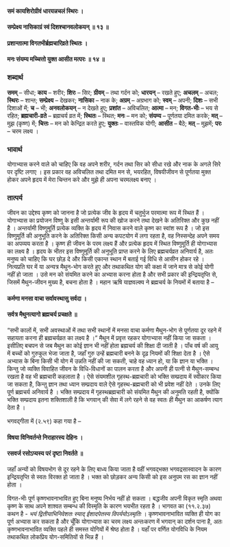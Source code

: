 #### समं कायशिरोग्रीवं धारयन्नचलं स्थिरः ।
#### सम्प्रेक्ष्य नासिकाग्रं स्वं दिशश्चानवलोकयन् ॥ १३ ॥
#### प्रशान्तात्मा विगतभीर्ब्रह्मचारिव्रते स्थितः ।
#### मनः संयम्य मच्चित्तो युक्त आसीत मत्परः ॥ १४ ॥

### शब्दार्थ

**समम्** – सीधा; **काय** – शरीर; **शिरः** – सिर; **ग्रीवम्** – तथा गर्दन को; **धारयन्** – रखते  हुए; **अचलम्** – अचल; **स्थिरः** – शान्त; **सम्प्रेक्ष्य** – देखकर; **नासिका** – नाक के; **अग्रम्** – अग्रभाग को; **स्वम्** – अपनी; **दिशः** – सभी दिशाओं में; **च** – भी; **अनवलोकयन्** – न देखते हुए; **प्रशांत** – अविचलित; **आत्मा** – मन; **विगत-भीः** – भय से  रहित; **ब्रह्मचारी-व्रते** – ब्रह्मचर्य व्रत में; **स्थितः** – स्थित; **मनः** – मन  को; **संयम्य** – पूर्णतया दमित करके; **मत्** – मुझ (कृष्ण) में; **चित्तः** – मन को  केन्द्रित करते हुए; **युक्तः** – वास्तविक योगी; **आसीत** – बैठे; **मत्** – मुझमें; **परः** – चरम लक्ष्य ।

### भावार्थ

योगाभ्यास करने वाले को चाहिए कि वह अपने शरीर, गर्दन तथा सिर को सीधा रखे और नाक के अगले सिरे पर दृष्टि लगाए । इस प्रकार वह अविचलित तथा दमित मन से, भयरहित, विषयीजीवन से पूर्णतया मुक्त होकर अपने हृदय में मेरा चिन्तन करे और मुझे ही अपना चरमलक्ष्य बनाए ।

### तात्पर्य

जीवन का उद्देश्य कृष्ण को जानना है जो प्रत्येक जीव के हृदय में चतुर्भुज परमात्मा रूप में स्थित हैं । योगाभ्यास का प्रयोजन विष्णु के इसी अन्तर्यामी रूप की खोज करने तथा देखने के अतिरिक्त और कुछ नहीं है । अन्तर्यामी विष्णुमूर्ति प्रत्येक व्यक्ति के हृदय में निवास करने वाले कृष्ण का स्वांश रूप है । जो इस विष्णुमूर्ति की अनुभूति करने के अतिरिक्त किसी अन्य कपटयोग में लगा रहता है, वह निस्सन्देह अपने समय का अपव्यय करता है । कृष्ण ही जीवन के परम लक्ष्य हैं और प्रत्येक हृदय में स्थित विष्णुमूर्ति ही योगाभ्यास का लक्ष्य है । हृदय के भीतर इस विष्णुमूर्ति की अनुभूति प्राप्त करने के लिए ब्रह्मचर्यव्रत अनिवार्य है, अतः मनुष्य को चाहिए कि घर छोड़ दे और किसी एकान्त स्थान में बताई गई विधि से आसीन होकर रहे । नित्यप्रति घर में या अन्यत्र मैथुन-भोग करते हुए और तथाकथित योग की कक्षा में जाने मात्र से कोई योगी नहीं हो जाता । उसे मन को संयमित करने का अभ्यास करना होता है और सभी प्रकार की इन्द्रियतृप्ति से, जिसमें मैथुन-जीवन मुख्य है, बचना होता है । महान ऋषि याज्ञवल्क्य ने ब्रह्मचर्य के नियमों में बताया है –

#### कर्मणा मनसा वाचा सर्वावस्थासु सर्वदा ।
#### सर्वत्र मैथुनत्यागो ब्रह्मचर्य प्रचक्षते ॥

“सभी कालों में, सभी अवस्थाओं में तथा सभी स्थानों में मनसा वाचा कर्मणा मैथुन-भोग से पूर्णतया दूर रहने में सहायता करना ही ब्रह्मचर्यव्रत का लक्ष्य है ।” मैथुन में प्रवृत्त रहकर योगाभ्यास नहीं किया जा सकता । इसीलिए बचपन से जब मैथुन का कोई ज्ञान भी नहीं होता ब्रह्मचर्य की शिक्षा दी जाती है । पाँच वर्ष की आयु में बच्चों को गुरुकुल भेजा जाता है, जहाँ गुरु उन्हें ब्रह्मचारी बनने के दृढ़ नियमों की शिक्षा देता है । ऐसे अभ्यास के बिना किसी भी योग में उन्नति नहीं की जा सकती, चाहे वह ध्यान हो, या कि ज्ञान या भक्ति । किन्तु जो व्यक्ति विवाहित जीवन के विधि-विधानों का पालन करता है और अपनी ही पत्नी से मैथुन-सम्बन्ध रखता है वह भी ब्रह्मचारी कहलाता है । ऐसे संयमशील गृहस्थ-ब्रह्मचारी को भक्ति सम्प्रदाय में स्वीकार किया जा सकता है, किन्तु ज्ञान तथा ध्यान सम्प्रदाय वाले ऐसे गृहस्थ-ब्रह्मचारी को भी प्रवेश नहीं देते । उनके लिए पूर्ण ब्रह्मचर्य अनिवार्य है । भक्ति सम्प्रदाय में गृहस्थब्रह्मचारी को संयमित मैथुन की अनुमति रहती है, क्योंकि भक्ति सम्प्रदाय इतना शक्तिशाली है कि भगवान् की सेवा में लगे रहने से वह स्वतः ही मैथुन का आकर्षण त्याग देता है ।

भगवद्गीता में (२.५९) कहा गया है –

#### विषया विनिवर्तन्ते निराहारस्य देहिनः ।
#### रसवर्ज रसोऽप्यस्य परं दृष्टा निवर्तते ॥

जहाँ अन्यों को विषयभोग से दूर रहने के लिए बाध्य किया जाता है वहीं भगवद्भक्त भगवद्रसास्वादन के कारण इन्द्रियतृप्ति से स्वतः विरक्त हो जाता है । भक्त को छोड़कर अन्य किसी को इस अनुपम रस का ज्ञान नहीं होता ।

विगत-भीः पूर्ण कृष्णभावनाभावित हुए बिना मनुष्य निर्भय नहीं हो सकता । बद्धजीव अपनी विकृत स्मृति अथवा कृष्ण के साथ अपने शाश्वत सम्बन्ध की विस्मृति के कारण भयभीत रहता है । भागवत का (११.२.३७) कथन है - *भयं द्वितीयाभिनिवेशतः स्याद् ईशादपेतस्य विपर्ययोऽस्मृतिः* । कृष्णभावनाभावित व्यक्ति ही योग का पूर्ण अभ्यास कर सकता है और चूँकि योगाभ्यास का चरम लक्ष्य अन्तःकरण में भगवान् का दर्शन पाना है, अतः कृष्णभावनाभावित व्यक्ति पहले ही समस्त योगियों में श्रेष्ठ होता है । यहाँ पर वर्णित योगविधि के नियम तथाकथित लोकप्रिय योग-समितियों से भिन्न हैं ।